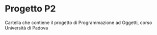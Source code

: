 # Progetto P2
Cartella che contiene il progetto di Programmazione ad Oggetti, corso Università di Padova

